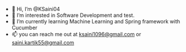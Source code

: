 - 👋 Hi, I’m @KSaini04
- 👀 I’m interested in Software Development and test.
- 🌱 I’m currently learning Machine Learning and Spring framework with Cucumber
- 📫 you can reach me out at ksaini1096@gmail.com or saini.kartik55@gmail.com

<!---
KSaini04/KSaini04 is a ✨ special ✨ repository because its `README.md` (this file) appears on your GitHub profile.
You can click the Preview link to take a look at your changes.
--->
